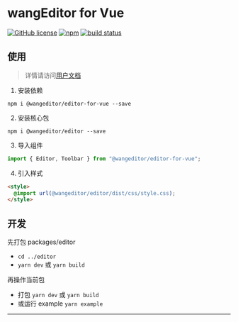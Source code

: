 # wangEditor for Vue
[![GitHub license](https://img.shields.io/badge/license-MIT-blue.svg)](https://github.com/facebook/react/blob/main/LICENSE) [![npm](https://img.shields.io/npm/v/@wangeditor/editor-for-vue.svg)](https://www.npmjs.com/package/@wangeditor/editor-for-vue/v/next) [![build status](https://github.com/vuejs/vue-next/actions/workflows/ci.yml/badge.svg?branch=master)](https://github.com/wangeditor-team/wangEditor-for-vue/actions)

## 使用

> 详情请访问[用户文档](https://www.wangeditor.com/v5/guide/for-frame.html#vue2)

1. 安装依赖

```shell
npm i @wangeditor/editor-for-vue --save
```

2. 安装核心包

```shell
npm i @wangeditor/editor --save
```

3. 导入组件

```ts
import { Editor, Toolbar } from "@wangeditor/editor-for-vue";
```

4. 引入样式

```html
<style>
  @import url(@wangeditor/editor/dist/css/style.css);
</style>
```

## 开发

先打包 packages/editor
  - `cd ../editor`
  - `yarn dev` 或 `yarn build`

再操作当前包
  - 打包 `yarn dev` 或 `yarn build`
  - 或运行 example `yarn example`

------
